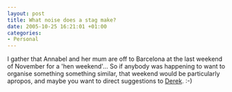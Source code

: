 ```yaml
---
layout: post
title: What noise does a stag make?
date: 2005-10-25 16:21:01 +01:00
categories:
- Personal
---
```

I gather that Annabel and her mum are off to Barcelona at the last weekend of November for a 'hen weekend'...  So if anybody was happening to want to organise something something similar, that weekend would be particularly apropos, and maybe you want to direct suggestions to [Derek](http://www.drossy.net/blog/). :-)
